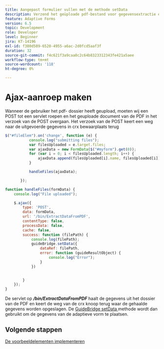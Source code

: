 ```yaml
---
title: Aangepast formulier vullen met de methode setData
description: Verzend het geüploade pdf-bestand voor gegevensextractie en vul het adaptieve formulier met de geëxtraheerde gegevens
feature: Adaptive Forms
version: 6.5
topic: Development
role: Developer
level: Beginner
jira: KT-14196
exl-id: f380d589-6520-4955-a6ac-2d0fcd5aaf3f
duration: 32
source-git-commit: f4c621f3a9caa8c2c64b8323312343fe421a5aee
workflow-type: tm+mt
source-wordcount: '118'
ht-degree: 0%

---
```


# Ajax-aanroep maken

Wanneer de gebruiker het pdf- dossier heeft geupload, moeten wij een POST tot een servlet roepen en het geuploade document van de PDF in het verzoek van de POST overgaan. Het verzoek van de POST keert een weg naar de uitgevoerde gegevens in crx bewaarplaats terug

```javascript
$("#fileElem").on('change', function (e) {
           console.log("submitting files");
           var filesUploaded = e.target.files;
           var ajaxData = new FormData($("#myform").get(0));
           for (var i = 0; i < filesUploaded.length; i++) {
               ajaxData.append(filesUploaded[i].name, filesUploaded[i]);
           }

           handleFiles(ajaxData);

       });

function handleFiles(formData) {
    console.log("File uploaded");

    $.ajax({
        type: 'POST',
        data: formData,
        url: '/bin/ExtractDataFromPDF',
        contentType: false,
        processData: false,
        cache: false,
        success: function (filePath) {
            console.log(filePath);
            guideBridge.setData({
                dataRef: filePath,
                error: function (guideResultObject) {
                    console.log("Error");
                }
            })
            

        }
    });
}
```

De servlet op **_/bin/ExtractDataFromPDF_** haalt de gegevens uit het dossier van de PDF en keert de weg van de crx knoop terug waar de gehaalde gegevens worden opgeslagen.
De [ GuideBridge setData ](https://developer.adobe.com/experience-manager/reference-materials/6-5/forms/javascript-api/GuideBridge.html#setData__anchor) methode wordt dan gebruikt om de gegevens van de adaptieve vorm te plaatsen.

## Volgende stappen

[De voorbeeldelementen implementeren](./test-the-solution.md)
